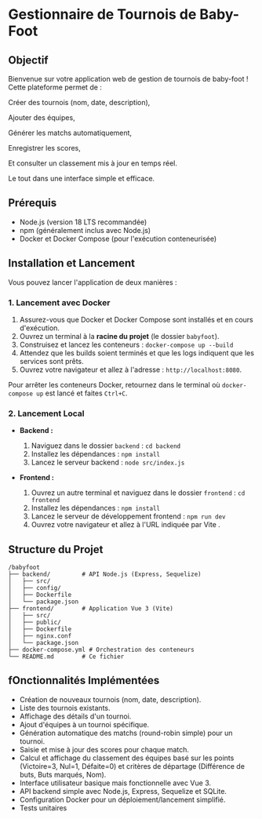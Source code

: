 # Gestionnaire de Tournois de Baby-Foot

##  Objectif

Bienvenue sur votre application web de gestion de tournois de baby-foot ! Cette plateforme permet de :

Créer des tournois (nom, date, description),

Ajouter des équipes,

Générer les matchs automatiquement,

Enregistrer les scores,

Et consulter un classement mis à jour en temps réel.

Le tout dans une interface simple et efficace.

##  Prérequis

*   Node.js (version 18 LTS recommandée)
*   npm (généralement inclus avec Node.js)
*   Docker et Docker Compose (pour l'exécution conteneurisée)

##  Installation et Lancement

Vous pouvez lancer l'application de deux manières :


### 1. Lancement avec Docker

1.  Assurez-vous que Docker et Docker Compose sont installés et en cours d'exécution.
2.  Ouvrez un terminal à la **racine du projet** (le dossier `babyfoot`).
3.  Construisez et lancez les conteneurs : `docker-compose up --build`
4.  Attendez que les builds soient terminés et que les logs indiquent que les services sont prêts.
5.  Ouvrez votre navigateur et allez à l'adresse : `http://localhost:8080`.

Pour arrêter les conteneurs Docker, retournez dans le terminal où `docker-compose up` est lancé et faites `Ctrl+C`.

### 2. Lancement Local

*   **Backend :**
    1.  Naviguez dans le dossier `backend` : `cd backend`
    2.  Installez les dépendances : `npm install`
    3.  Lancez le serveur backend : `node src/index.js` 

*   **Frontend :**
    1.  Ouvrez un autre terminal et naviguez dans le dossier `frontend` : `cd frontend`
    2.  Installez les dépendances : `npm install`
    3.  Lancez le serveur de développement frontend : `npm run dev`
    4.  Ouvrez votre navigateur et allez à l'URL indiquée par Vite .


## Structure du Projet

```
/babyfoot
├── backend/         # API Node.js (Express, Sequelize)
│   ├── src/
│   ├── config/
│   ├── Dockerfile
│   └── package.json
├── frontend/        # Application Vue 3 (Vite)
│   ├── src/
│   ├── public/
│   ├── Dockerfile
│   ├── nginx.conf
│   └── package.json
├── docker-compose.yml # Orchestration des conteneurs
└── README.md        # Ce fichier
```

## fOnctionnalités Implémentées

*   Création de nouveaux tournois (nom, date, description).
*   Liste des tournois existants.
*   Affichage des détails d'un tournoi.
*   Ajout d'équipes à un tournoi spécifique.
*   Génération automatique des matchs (round-robin simple) pour un tournoi.
*   Saisie et mise à jour des scores pour chaque match.
*   Calcul et affichage du classement des équipes basé sur les points (Victoire=3, Nul=1, Défaite=0) et critères de départage (Différence de buts, Buts marqués, Nom).
*   Interface utilisateur basique mais fonctionnelle avec Vue 3.
*   API backend simple avec Node.js, Express, Sequelize et SQLite.
*   Configuration Docker pour un déploiement/lancement simplifié.
*   Tests unitaires
